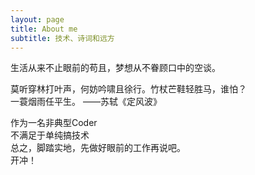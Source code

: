 ```yaml
---
layout: page
title: About me
subtitle: 技术、诗词和远方
---
```


生活从来不止眼前的苟且，梦想从不眷顾口中的空谈。    
    
莫听穿林打叶声，何妨吟啸且徐行。竹杖芒鞋轻胜马，谁怕？    
一蓑烟雨任平生。       ——苏轼《定风波》     
     
作为一名非典型Coder     
不满足于单纯搞技术     
总之，脚踏实地，先做好眼前的工作再说吧。    
开冲！


